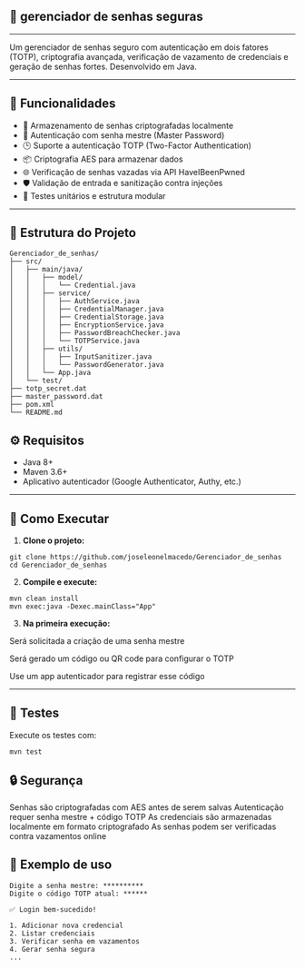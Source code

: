 <div align="left">

## 🔐 gerenciador de senhas seguras

---
  
Um gerenciador de senhas seguro com autenticação em dois fatores (TOTP), criptografia avançada, verificação de vazamento de credenciais e geração de senhas fortes. Desenvolvido em Java.

---

## 🧩 Funcionalidades

- 🔑 Armazenamento de senhas criptografadas localmente
- 🔐 Autenticação com senha mestre (Master Password)
- 🕒 Suporte a autenticação TOTP (Two-Factor Authentication)
- 📦 Criptografia AES para armazenar dados
- 🌐 Verificação de senhas vazadas via API HaveIBeenPwned
- 🛡️ Validação de entrada e sanitização contra injeções
- 🧪 Testes unitários e estrutura modular

---

## 📁 Estrutura do Projeto

```text
Gerenciador_de_senhas/
├── src/
│   ├── main/java/
│   │   ├── model/
│   │   │   └── Credential.java
│   │   ├── service/
│   │   │   ├── AuthService.java
│   │   │   ├── CredentialManager.java
│   │   │   ├── CredentialStorage.java
│   │   │   ├── EncryptionService.java
│   │   │   ├── PasswordBreachChecker.java
│   │   │   └── TOTPService.java
│   │   ├── utils/
│   │   │   ├── InputSanitizer.java
│   │   │   └── PasswordGenerator.java
│   │   └── App.java
│   └── test/
├── totp_secret.dat
├── master_password.dat
├── pom.xml
└── README.md
```
## ⚙️ Requisitos

- Java 8+
- Maven 3.6+
- Aplicativo autenticador (Google Authenticator, Authy, etc.)

---

## 🚀 Como Executar

1. **Clone o projeto:**

```
git clone https://github.com/joseleonelmacedo/Gerenciador_de_senhas
cd Gerenciador_de_senhas
```
2. **Compile e execute:**
```
mvn clean install
mvn exec:java -Dexec.mainClass="App"
```

3. **Na primeira execução:**

Será solicitada a criação de uma senha mestre

Será gerado um código ou QR code para configurar o TOTP

Use um app autenticador para registrar esse código

---

## 🧪 Testes

Execute os testes com:
```
mvn test
```

## 🔒 Segurança

Senhas são criptografadas com AES antes de serem salvas
Autenticação requer senha mestre + código TOTP
As credenciais são armazenadas localmente em formato criptografado
As senhas podem ser verificadas contra vazamentos online

## 📸 Exemplo de uso
```
Digite a senha mestre: **********
Digite o código TOTP atual: ******

✅ Login bem-sucedido!

1. Adicionar nova credencial
2. Listar credenciais
3. Verificar senha em vazamentos
4. Gerar senha segura
...
```
